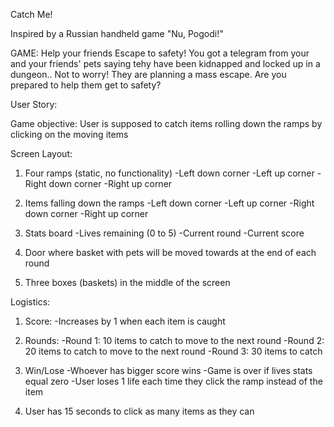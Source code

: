 Catch Me!

Inspired by a Russian handheld game "Nu, Pogodi!"

GAME: Help your friends Escape to safety!
You got a telegram from your and your friends' pets saying tehy have been kidnapped and locked up in a dungeon.. Not to worry! They are planning a mass escape. Are you prepared to help them get to safety? 

User Story:

Game objective:
User is supposed to catch items rolling down the ramps by clicking on the moving items


Screen Layout:

1. Four ramps (static, no functionality)
	-Left down corner
	-Left up corner
	-Right down corner
	-Right up corner

2. Items falling down the ramps
	-Left down corner
	-Left up corner
	-Right down corner
	-Right up corner

3. Stats board
	-Lives remaining (0 to 5)
	-Current round
	-Current score

4. Door where basket with pets will be moved towards at the end of each round

5. Three boxes (baskets) in the middle of the screen

Logistics:
1. Score:
	-Increases by 1 when each item is caught

2. Rounds:
	-Round 1: 10 items to catch to move to the next round
	-Round 2: 20 items to catch to move to the next round
	-Round 3: 30 items to catch

3. Win/Lose
	-Whoever has bigger score wins
	-Game is over if lives stats equal zero
	-User loses 1 life each time they click the ramp instead of the item

4. User has 15 seconds to click as many items as they can






